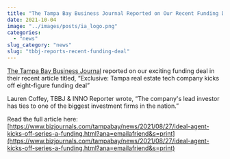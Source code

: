```yaml
---
title: "The Tampa Bay Business Journal Reported on Our Recent Funding Deal"
date: 2021-10-04
image: "../images/posts/ia_logo.png"
categories: 
  - "news"
slug_category: "news"
slug: "tbbj-reports-recent-funding-deal"
---
```


[The Tampa Bay Business Journal](https://www.bizjournals.com/tampabay/news/2021/08/27/ideal-agent-kicks-off-series-a-funding.html?ana=emailafriend&s=print) reported on our exciting funding deal in their recent article titled, “Exclusive: Tampa real estate tech company kicks off eight-figure funding deal”  
  
Lauren Coffey, TBBJ & INNO Reporter wrote, “The company's lead investor has ties to one of the biggest investment firms in the nation.”  
  
Read the full article here: [https://www.bizjournals.com/tampabay/news/2021/08/27/ideal-agent-kicks-off-series-a-funding.html?ana=emailafriend&s=print](https://www.bizjournals.com/tampabay/news/2021/08/27/ideal-agent-kicks-off-series-a-funding.html?ana=emailafriend&s=print)
